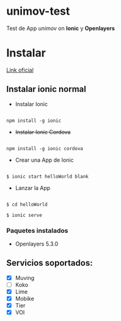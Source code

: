 
# unimov-test

Test de App *unimov* on **Ionic** y **Openlayers**

  

# Instalar

[Link oficial](https://ionicframework.com/docs/intro/installation/)

  
  

## Instalar ionic normal

  

* Instalar Ionic

  

```

npm install -g ionic

```

  

* ~~Instalar Ionic Cordova~~

  

```

npm install -g ionic cordova

```

* Crear una App de Ionic

  

```

$ ionic start helloWorld blank

```

  
  

* Lanzar la App

  

```

$ cd helloWorld

$ ionic serve

```

  
  

### Paquetes instalados

  

* Openlayers 5.3.0

  
  

## Servicios soportados:

* [x] Muving
* [ ] Koko
* [x] Lime
* [x] Mobike
* [x] Tier
* [x] VOI
